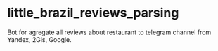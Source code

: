 # little_brazil_reviews_parsing

Bot for agregate all reviews about restaurant to telegram channel from Yandex, 2Gis, Google.
